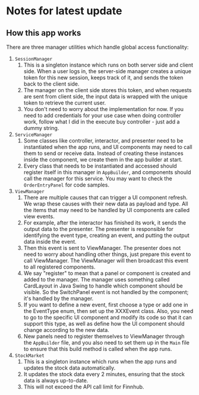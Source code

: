 # Notes for latest update

## How this app works

There are three manager utilities which handle global access functionality:

1. `SessionManager`
   1. This is a singleton instance which runs on both server side and client side. When a user logs in, the server-side manager creates a unique token for this new session, keeps track of it, and sends the token back to the client side.
   2. The manager on the client side stores this token, and when requests are sent from client side, the input data is wrapped with the unique token to retrieve the current user.
   3. You don't need to worry about the implementation for now. If you need to add credentials for your use case when doing controller work, follow what I did in the execute buy controller - just add a dummy string.
2. `ServiceManager`
   1. Some classes like controller, interactor, and presenter need to be instantiated when the app runs, and UI components may need to call them to send or receive data. Instead of creating these instances inside the component, we create them in the app builder at start.
   2. Every class that needs to be instantiated and accessed should register itself in this manager in `AppBuilder`, and components should call the manager for this service. You may want to check the `OrderEntryPanel` for code samples.
3. `ViewManager`
   1. There are multiple causes that can trigger a UI component refresh. We wrap these causes with their new data as payload and type. All the items that may need to be handled by UI components are called view events.
   2. For example, after the interactor has finished its work, it sends the output data to the presenter. The presenter is responsible for identifying the event type, creating an event, and putting the output data inside the event.
   3. Then this event is sent to ViewManager. The presenter does not need to worry about handling other things, just prepare this event to call ViewManager. The ViewManager will then broadcast this event to all registered components.
   4. We say "register" to mean that a panel or component is created and added to the manager. The manager uses something called CardLayout in Java Swing to handle which component should be visible. So the SwitchPanel event is not handled by the component; it's handled by the manager.
   5. If you want to define a new event, first choose a type or add one in the EventType enum, then set up the XXXEvent class. Also, you need to go to the specific UI component and modify its code so that it can support this type, as well as define how the UI component should change according to the new data.
   6. New panels need to register themselves to ViewManager through the `AppBuilder` file, and you also need to set them up in the `Main` file to ensure that this build method is called when the app runs.
4. `StockMarket`
   1. This is a singleton instance which runs when the app runs and updates the stock data automatically.
   2. It updates the stock data every 2 minutes, ensuring that the stock data is always up-to-date.
   3. This will not exceed the API call limit for Finnhub.
